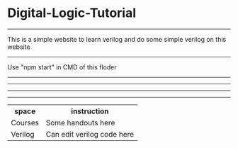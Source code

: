 # Digital-Logic-Tutorial
<HR>
This is a simple website to learn verilog and do some simple verilog on this website<HR>
Use "npm start" in CMD of this floder<HR>
<HR>
<HR>
<HR>
<table>
  <tr><th>space</th><th>instruction</th></tr>
  <tr><td>Courses</td><td>Some handouts here</td></tr>
  <tr><td>Verilog</td><td>Can edit verilog code here</td></tr>
</table>
